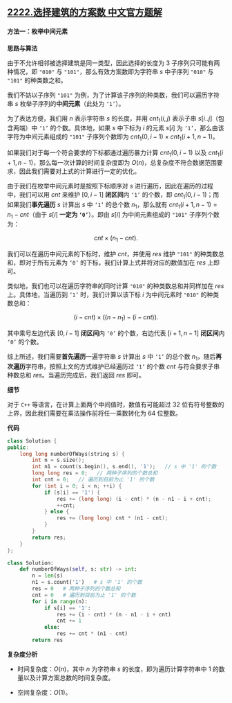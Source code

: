 ## [2222.选择建筑的方案数 中文官方题解](https://leetcode.cn/problems/number-of-ways-to-select-buildings/solutions/100000/xuan-ze-jian-zhu-de-fang-an-shu-by-leetc-jhup)
#### 方法一：枚举中间元素

**思路与算法**

由于不允许相邻被选择建筑是同一类型，因此选择的长度为 $3$ 子序列只可能有两种情况，即 $\texttt{"010"}$ 与 $\texttt{"101"}$，那么有效方案数即为字符串 $s$ 中子序列 $\texttt{"010"}$ 与 $\texttt{"101"}$ 的种类数之和。

我们不妨以子序列 $\texttt{"101"}$ 为例，为了计算该子序列的种类数，我们可以遍历字符串 $s$ 枚举子序列的**中间元素**（此处为 $\texttt{`1'}$）。

为了表达方便，我们用 $n$ 表示字符串 $s$ 的长度，并用 $\textit{cnt}_1(i, j)$ 表示子串 $s[i..j]$（包含两端）中 $\texttt{`1'}$ 的个数。具体地，如果 $s$ 中下标为 $i$ 的元素 $s[i]$ 为 $\texttt{`1'}$，那么由该字符为中间元素组成的 $\texttt{"101"}$ 子序列个数即为 $\textit{cnt}_1(0, i - 1) \times \textit{cnt}_1(i + 1, n - 1)$。

如果我们对于每一个符合要求的下标都通过遍历暴力计算 $\textit{cnt}_1(0, i - 1)$ 以及 $\textit{cnt}_1(i + 1, n - 1)$，那么每一次计算的时间复杂度即为 $O(n)$，总复杂度不符合数据范围要求，因此我们需要对上式的计算进行一定的优化。

由于我们在枚举中间元素时是按照下标顺序对 $s$ 进行遍历，因此在遍历的过程中，我们可以用 $\textit{cnt}$ 来维护 $[0, i - 1]$ **闭区间**内 $\texttt{`1'}$ 的个数，即 $\textit{cnt}_1(0, i - 1)$；而如果我们**事先遍历** $s$ 计算出 $s$ 中 $\texttt{`1'}$ 的总个数 $\textit{n}_1$，那么就有 $\textit{cnt}_1(i + 1, n - 1) = n_1 - \textit{cnt}$（由于 $s[i]$ **一定为 $\texttt{`0'}$**）。即由 $s[i]$ 为中间元素组成的 $\texttt{"101"}$ 子序列个数为：

$$
\textit{cnt} \times (n_1 - \textit{cnt}).
$$

我们可以在遍历中间元素的下标时，维护 $\textit{cnt}$，并使用 $\textit{res}$ 维护 $\texttt{"101"}$ 的种类数总和，即对于所有元素为 $\texttt{`0'}$ 的下标，我们计算上式并将对应的数值加在 $\textit{res}$ 上即可。

类似地，我们也可以在遍历字符串的同时计算 $\texttt{"010"}$ 的种类数总和并同样加在 $\textit{res}$ 上。具体地，当遍历到 $\texttt{`1'}$ 时，我们计算以该下标 $i$ 为中间元素时 $\texttt{"010"}$ 的种类数总和：

$$
(i - \textit{cnt}) \times ((n - n_1) - (i - \textit{cnt})).
$$

其中乘号左边代表 $[0, i - 1]$ **闭区间**内 $\texttt{`0'}$ 的个数，右边代表 $[i + 1, n - 1]$ **闭区间**内 $\texttt{`0'}$ 的个数。

综上所述，我们需要**首先遍历**一遍字符串 $s$ 计算出 $s$ 中 $\texttt{`1'}$ 的总个数 $\textit{n}_1$，随后**再次遍历**字符串，按照上文的方式维护已经遍历过 $\texttt{`1'}$ 的个数 $\textit{cnt}$ 与符合要求子串种数总和 $\textit{res}$。当遍历完成后，我们返回 $\textit{res}$ 即可。

**细节**

对于 $\texttt{C++}$ 等语言，在计算上面两个中间值时，数值有可能超过 $32$ 位有符号整数的上界，因此我们需要在乘法操作前将任一乘数转化为 $64$ 位整数。

**代码**

```C++ [sol1-C++]
class Solution {
public:
    long long numberOfWays(string s) {
        int n = s.size();
        int n1 = count(s.begin(), s.end(), '1');   // s 中 '1' 的个数
        long long res = 0;   // 两种子序列的个数总和
        int cnt = 0;   // 遍历到目前为止 '1' 的个数
        for (int i = 0; i < n; ++i) {
            if (s[i] == '1') {
                res += (long long) (i - cnt) * (n - n1 - i + cnt);
                ++cnt;
            } else {
                res += (long long) cnt * (n1 - cnt);
            }
        }
        return res;
    }
};
```


```Python [sol1-Python3]
class Solution:
    def numberOfWays(self, s: str) -> int:
        n = len(s)
        n1 = s.count('1')   # s 中 '1' 的个数
        res = 0   # 两种子序列的个数总和
        cnt = 0   # 遍历到目前为止 '1' 的个数
        for i in range(n):
            if s[i] == '1':
                res += (i - cnt) * (n - n1 - i + cnt)
                cnt += 1
            else:
                res += cnt * (n1 - cnt)
        return res
```


**复杂度分析**

- 时间复杂度：$O(n)$，其中 $n$ 为字符串 $s$ 的长度，即为遍历计算字符串中 $1$ 的数量以及计算方案总数的时间复杂度。

- 空间复杂度：$O(1)$。